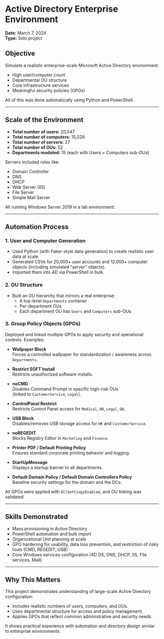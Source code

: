 # Active Directory Enterprise Environment
**Date:** March 7, 2024  
**Type:** Solo project

## Objective
Simulate a realistic enterprise-scale Microsoft Active Directory environment:
- High user/computer count
- Departmental OU structure
- Core infrastructure services
- Meaningful security policies (GPOs)

All of this was done automatically using Python and PowerShell.

---

## Scale of the Environment
- **Total number of users:** 20,547  
- **Total number of computers:** 15,029  
- **Total number of servers:** 27  
- **Total number of OUs:** 52  
- **Departments modeled:** 15 (each with Users + Computers sub-OUs)

Servers included roles like:
- Domain Controller
- DNS
- DHCP
- Web Server (IIS)
- File Server
- Simple Mail Server

All running Windows Server 2019 in a lab environment.

---

## Automation Process
### 1. User and Computer Generation
- Used Python (with Faker-style data generation) to create realistic user data at scale.
- Generated CSVs for 20,000+ user accounts and 12,000+ computer objects (including simulated "server" objects).
- Imported them into AD via PowerShell in bulk.

### 2. OU Structure
- Built an OU hierarchy that mirrors a real enterprise:
  - A top-level `Departments` container
  - Per-department OUs
  - Each department OU has `Users` and `Computers` sub-OUs

### 3. Group Policy Objects (GPOs)
Deployed and linked multiple GPOs to apply security and operational controls. Examples:

- **Wallpaper Block**  
  Forces a controlled wallpaper for standardization / awareness across `Departments`.

- **Restrict SOFT Install**  
  Restricts unauthorized software installs.

- **noCMD**  
  Disables Command Prompt in specific high-risk OUs  
  (linked to `CustomerService`, `Legal`).

- **ControlPanel Restrict**  
  Restricts Control Panel access for `Medical`, `HR`, `Legal`, `QA`.

- **USB Block**  
  Disables/removes USB storage access for `HR` and `CustomerService`.

- **noREGEDIT**  
  Blocks Registry Editor in `Marketing` and `Finance`.

- **Printer PDF / Default Printing Policy**  
  Ensures standard corporate printing behavior and logging.

- **StartUpMessage**  
  Displays a startup banner to all departments.

- **Default Domain Policy / Default Domain Controllers Policy**  
  Baseline security settings for the domain and the DCs.

All GPOs were applied with `AllSettingsEnabled`, and OU linking was validated.

---

## Skills Demonstrated
- Mass provisioning in Active Directory
- PowerShell automation and bulk import
- Organizational Unit planning at scale
- GPO hardening for usability, data loss prevention, and restriction of risky tools (CMD, REGEDIT, USB)
- Core Windows services configuration (AD DS, DNS, DHCP, IIS, File services, Mail)

---

## Why This Matters
This project demonstrates understanding of large-scale Active Directory configuration:  
- Includes realistic numbers of users, computers, and OUs.  
- Uses departmental structure for access and policy management.  
- Applies GPOs that reflect common administrative and security needs.  

It shows practical experience with automation and directory design similar to enterprise environments.
